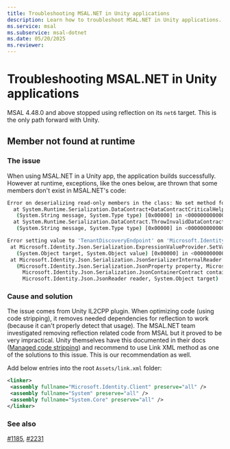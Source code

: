 ```yaml
---
title: Troubleshooting MSAL.NET in Unity applications
description: Learn how to troubleshoot MSAL.NET in Unity applications. Understand the cause of runtime exceptions and discover effective solutions.
ms.service: msal
ms.subservice: msal-dotnet
ms.date: 05/20/2025
ms.reviewer: 
---
```


# Troubleshooting MSAL.NET in Unity applications

MSAL 4.48.0 and above stopped using reflection on its `net6` target. This is the only path forward with Unity.

## Member not found at runtime

### The issue

When using MSAL.NET in a Unity app, the application builds successfully. However at runtime, exceptions, like the ones below, are thrown that some members don't exist in MSAL.NET's code:

```bash
Error on deserializing read-only members in the class: No set method for property 'Claims' in type 'Microsoft.Identity.Client.OAuth2.OAuth2ResponseBase'.
  at System.Runtime.Serialization.DataContract+DataContractCriticalHelper.ThrowInvalidDataContractException
   (System.String message, System.Type type) [0x00000] in <00000000000000000000000000000000>:0 
  at System.Runtime.Serialization.DataContract.ThrowInvalidDataContractException
   (System.String message, System.Type type) [0x00000] in <00000000000000000000000000000000>:0 
```

```bash
Error setting value to 'TenantDiscoveryEndpoint' on 'Microsoft.Identity.Client.Instance.Discovery.InstanceDiscoveryResponse'.
 at Microsoft.Identity.Json.Serialization.ExpressionValueProvider.SetValue
   (System.Object target, System.Object value) [0x00000] in <00000000000000000000000000000000>:0 \r\n
 at Microsoft.Identity.Json.Serialization.JsonSerializerInternalReader.SetPropertyValue
   (Microsoft.Identity.Json.Serialization.JsonProperty property, Microsoft.Identity.Json.JsonConverter propertyConverter,
     Microsoft.Identity.Json.Serialization.JsonContainerContract containerContract, Microsoft.Identity.Json.Serialization.JsonProperty containerProperty,
     Microsoft.Identity.Json.JsonReader reader, System.Object target) [0x00000] in <00000000000000000000000000000000>:0
```

### Cause and solution

The issue comes from Unity IL2CPP plugin. When optimizing code (using code stripping), it removes needed dependencies for reflection to work (because it can't properly detect that usage). The MSAL.NET team investigated removing reflection related code from MSAL but it proved to be very impractical. Unity themselves have this documented in their docs ([Managed code stripping](https://docs.unity3d.com/Manual/ManagedCodeStripping.html#LinkXML)) and recommend to use Link XML method as one of the solutions to this issue. This is our recommendation as well.

Add below entries into the root `Assets/link.xml` folder:

```xml
<linker>
 <assembly fullname="Microsoft.Identity.Client" preserve="all" />
 <assembly fullname="System" preserve="all" />
 <assembly fullname="System.Core" preserve="all" />
</linker>
```

### See also

[#1185](https://github.com/AzureAD/microsoft-authentication-library-for-dotnet/issues/1185), [#2231](https://github.com/AzureAD/microsoft-authentication-library-for-dotnet/issues/2231)
